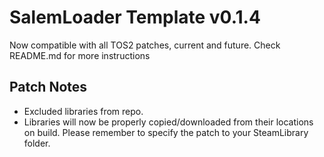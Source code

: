 # SalemLoader Template v0.1.4
Now compatible with all TOS2 patches, current and future. Check README.md for more instructions

## Patch Notes
- Excluded libraries from repo.
- Libraries will now be properly copied/downloaded from their locations on build. Please remember to specify the patch to your SteamLibrary folder.